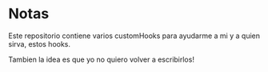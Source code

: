 # Notas

Este repositorio contiene varios customHooks para ayudarme a mi y a quien sirva, estos hooks.

Tambien la idea es que yo no quiero volver a escribirlos! 